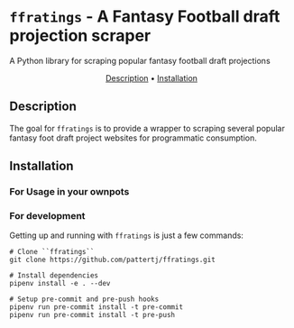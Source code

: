 # ``ffratings`` - A Fantasy Football draft projection scraper
A Python library for scraping popular fantasy football draft projections

<p align="center">
  <a href="#description">Description</a> •
  <a href="#installation">Installation</a>
</p>

## Description
The goal for ``ffratings`` is to provide a wrapper to scraping several popular fantasy foot draft project websites for programmatic consumption. 

## Installation
### For Usage in your ownpots

### For development
Getting up and running with ``ffratings`` is just a few commands:

    # Clone ``ffratings``
    git clone https://github.com/pattertj/ffratings.git

    # Install dependencies
    pipenv install -e . --dev

    # Setup pre-commit and pre-push hooks
    pipenv run pre-commit install -t pre-commit
    pipenv run pre-commit install -t pre-push
